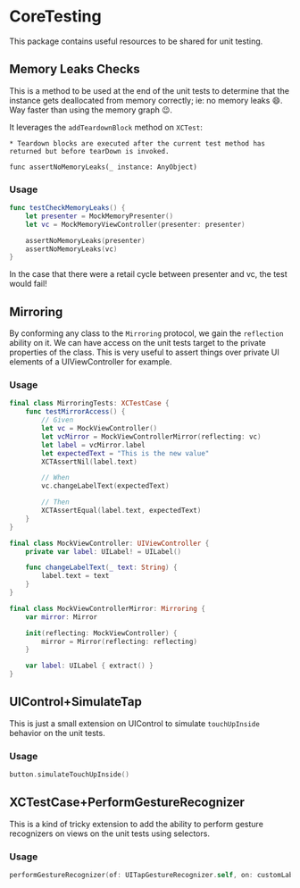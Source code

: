 # CoreTesting

This package contains useful resources to be shared for unit testing.

## Memory Leaks Checks

This is a method to be used at the end of the unit tests to determine that the instance gets deallocated from memory correctly; ie: no memory leaks 😄. Way faster than using the memory graph 😉.

It leverages the `addTeardownBlock` method on `XCTest`:

`* Teardown blocks are executed after the current test method has returned but before tearDown is invoked.`

`func assertNoMemoryLeaks(_ instance: AnyObject)`

### Usage

```swift
func testCheckMemoryLeaks() {
    let presenter = MockMemoryPresenter()
    let vc = MockMemoryViewController(presenter: presenter)

    assertNoMemoryLeaks(presenter)
    assertNoMemoryLeaks(vc)
}
```

In the case that there were a retail cycle between presenter and vc, the test would fail!

## Mirroring

By conforming any class to the `Mirroring` protocol, we gain the `reflection` ability on it. We can have access on the unit tests target to the private properties of the class. This is very useful to assert things over private UI elements of a UIViewController for example.

### Usage

```swift
final class MirroringTests: XCTestCase {
    func testMirrorAccess() {
        // Given
        let vc = MockViewController()
        let vcMirror = MockViewControllerMirror(reflecting: vc)
        let label = vcMirror.label
        let expectedText = "This is the new value"
        XCTAssertNil(label.text)

        // When
        vc.changeLabelText(expectedText)

        // Then
        XCTAssertEqual(label.text, expectedText)
    }
}

final class MockViewController: UIViewController {
    private var label: UILabel! = UILabel()

    func changeLabelText(_ text: String) {
        label.text = text
    }
}

final class MockViewControllerMirror: Mirroring {
    var mirror: Mirror

    init(reflecting: MockViewController) {
        mirror = Mirror(reflecting: reflecting)
    }

    var label: UILabel { extract() }
}
```

## UIControl+SimulateTap

This is just a small extension on UIControl to simulate `touchUpInside` behavior on the unit tests.

### Usage
```swift
button.simulateTouchUpInside()
```

## XCTestCase+PerformGestureRecognizer

This is a kind of tricky extension to add the ability to perform gesture recognizers on views on the unit tests using selectors.

### Usage
```swift
performGestureRecognizer(of: UITapGestureRecognizer.self, on: customLabel)
```
